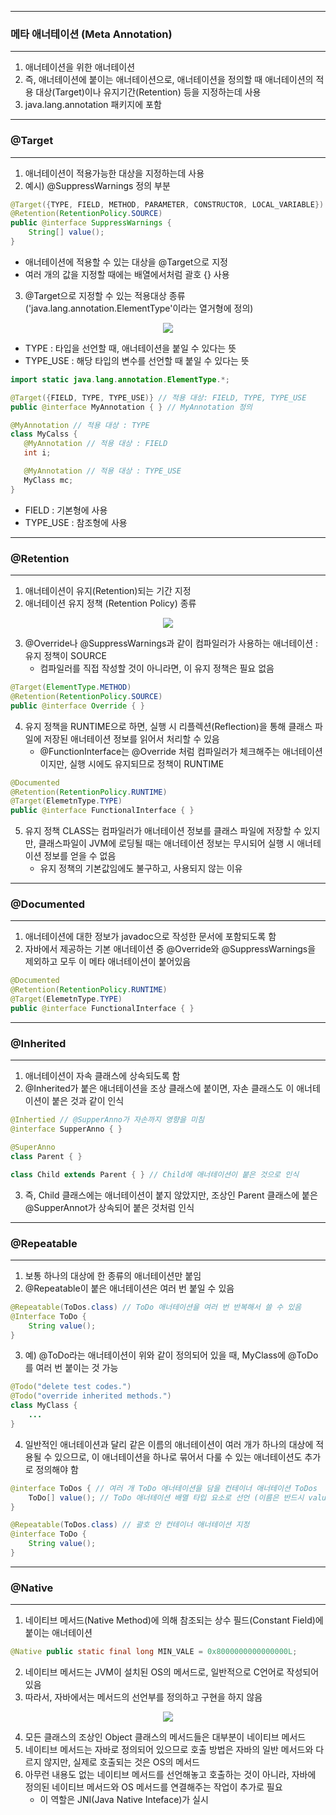 -----
### 메타 애너테이션 (Meta Annotation)
-----
1. 애너테이션을 위한 애너테이션
2. 즉, 애너테이션에 붙이는 애너테이션으로, 애너테이션을 정의할 때 애너테이션의 적용 대상(Target)이나 유지기간(Retention) 등을 지정하는데 사용
3. java.lang.annotation 패키지에 포함

-----
### @Target
-----
1. 애너테이션이 적용가능한 대상을 지정하는데 사용
2. 예시) @SuppressWarnings 정의 부분
```java
@Target({TYPE, FIELD, METHOD, PARAMETER, CONSTRUCTOR, LOCAL_VARIABLE})
@Retention(RetentionPolicy.SOURCE)
public @interface SuppressWarnings {
    String[] value();
}
```
  - 애너테이션에 적용할 수 있는 대상을 @Target으로 지정
  - 여러 개의 값을 지정할 때에는 배열에서처럼 괄호 {} 사용

3. @Target으로 지정할 수 있는 적용대상 종류 ('java.lang.annotation.ElementType'이라는 열거형에 정의)
<div align="center">
<img src="https://github.com/sooyounghan/Java/assets/34672301/76b35824-28e9-4a24-a473-9bb4989cc5d4">
</div>

  - TYPE : 타입을 선언할 때, 애너테이션을 붙일 수 있다는 뜻
  - TYPE_USE : 해당 타입의 변수를 선언할 때 붙일 수 있다는 뜻
 ```java
import static java.lang.annotation.ElementType.*;

@Target({FIELD, TYPE, TYPE_USE)} // 적용 대상: FIELD, TYPE, TYPE_USE
public @interface MyAnnotation { } // MyAnnotation 정의

@MyAnnotation // 적용 대상 : TYPE
class MyCalss {
    @MyAnnotation // 적용 대상 : FIELD
    int i;

    @MyAnnotation // 적용 대상 : TYPE_USE
    MyClass mc;
}
```

  - FIELD : 기본형에 사용
  - TYPE_USE : 참조형에 사용

-----
### @Retention
-----
1. 애너테이션이 유지(Retention)되는 기간 지정
2. 애너테이션 유지 정책 (Retention Policy) 종류
<div align="center">
<img src="https://github.com/sooyounghan/Java/assets/34672301/3b8edf7a-ecd3-4d42-af46-930419594160">
</div>

3. @Override나 @SuppressWarnings과 같이 컴파일러가 사용하는 애너테이션 : 유지 정책이 SOURCE
   - 컴파일러를 직접 작성할 것이 아니라면, 이 유지 정책은 필요 없음
```JAVA
@Target(ElementType.METHOD)
@Retention(RetentionPolicy.SOURCE)
public @interface Override { }
```

4. 유지 정책을 RUNTIME으로 하면, 실행 시 리플렉션(Reflection)을 통해 클래스 파일에 저장된 애너테이션 정보를 읽어서 처리할 수 있음
   - @FunctionInterface는 @Override 처럼 컴파일러가 체크해주는 애너테이션이지만, 실행 시에도 유지되므로 정책이 RUNTIME
```java
@Documented
@Retention(RetentionPolicy.RUNTIME)
@Target(ElemetnType.TYPE)
public @interface FunctionalInterface { }
```

5. 유지 정책 CLASS는 컴파일러가 애너테이션 정보를 클래스 파일에 저장할 수 있지만, 클래스파일이 JVM에 로딩될 때는 애너테이션 정보는 무시되어 실행 시 애너테이션 정보를 얻을 수 없음
   - 유지 정책의 기본값임에도 불구하고, 사용되지 않는 이유

-----
### @Documented
-----
1. 애너테이션에 대한 정보가 javadoc으로 작성한 문서에 포함되도록 함
2. 자바에서 제공하는 기본 애너테이션 중 @Override와 @SuppressWarnings을 제외하고 모두 이 메타 애너테이션이 붙어있음
```java
@Documented
@Retention(RetentionPolicy.RUNTIME)
@Target(ElemetnType.TYPE)
public @interface FunctionalInterface { }
```

-----
### @Inherited
-----
1. 애너테이션이 자속 클래스에 상속되도록 함
2. @Inherited가 붙은 애너테이션을 조상 클래스에 붙이면, 자손 클래스도 이 애너테이션이 붙은 것과 같이 인식
```java
@Inhertied // @SupperAnno가 자손까지 영향을 미침
@interface SupperAnno { }

@SuperAnno
class Parent { }

class Child extends Parent { } // Child에 애너테이션이 붙은 것으로 인식
```

3. 즉, Child 클래스에는 애너테이션이 붙지 않았지만, 조상인 Parent 클래스에 붙은 @SupperAnnot가 상속되어 붙은 것처럼 인식

-----
### @Repeatable
-----
1. 보통 하나의 대상에 한 종류의 애너테이션만 붙임
2. @Repeatable이 붙은 애너테이션은 여러 번 붙일 수 있음
```java
@Repeatable(ToDos.class) // ToDo 애너테이션을 여러 번 반복해서 쓸 수 있음
@Interface ToDo {
    String value();
}
```

3. 예) @ToDo라는 애너테이션이 위와 같이 정의되어 있을 때, MyClass에 @ToDo를 여러 번 붙이는 것 가능
```java
@Todo("delete test codes.")
@Todo("override inherited methods.")
class MyClass {
    ...
}
```

4. 일반적인 애너테이션과 달리 같은 이름의 애너테이션이 여러 개가 하나의 대상에 적용될 수 있으므로, 이 애너테이션을 하나로 묶어서 다룰 수 있는 애너테이션도 추가로 정의해야 함
```java
@interface ToDos { // 여러 개 ToDo 애너테이션을 담을 컨테이너 애너테이션 ToDos
    ToDo[] value(); // ToDo 애너테이션 배열 타입 요소로 선언 (이름은 반드시 value)
}

@Repeatable(ToDos.class) // 괄호 안 컨테이너 애너테이션 지정
@interface ToDo {
    String value();
}
```

-----
### @Native
-----
1. 네이티브 메서드(Native Method)에 의해 참조되는 상수 필드(Constant Field)에 붙이는 애너테이션
```java
@Native public static final long MIN_VALE = 0x8000000000000000L;
````
2. 네이티브 메서드는 JVM이 설치된 OS의 메서드로, 일반적으로 C언어로 작성되어 있음
3. 따라서, 자바에서는 메서드의 선언부를 정의하고 구현을 하지 않음

<div align="center">
<img src="https://github.com/sooyounghan/Java/assets/34672301/bd9935dc-2a65-4f75-8d13-d5d5c7e39e7d">
</div>

4. 모든 클래스의 조상인 Object 클래스의 메서드들은 대부분이 네이티브 메서드
5. 네이티브 메서드는 자바로 정의되어 있으므로 호출 방법은 자바의 일반 메서드와 다르지 않지만, 실제로 호출되는 것은 OS의 메서드
6. 아무런 내용도 없는 네이티브 메서드를 선언해놓고 호출하는 것이 아니라, 자바에 정의된 네이티브 메서드와 OS 메서드를 연결해주는 작업이 추가로 필요
   - 이 역할은 JNI(Java Native Inteface)가 실시
